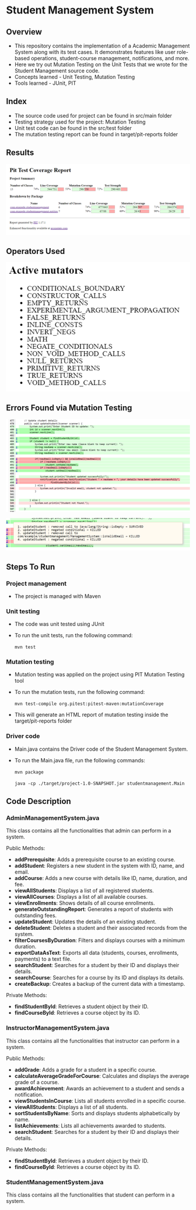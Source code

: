 # Student Management System

## Overview

* This repository contains the implementation of a Academic Management System along with its test cases. It demonstrates features like user role-based operations, student-course management, notifications, and more.
* Here we try out Mutation Testing on the Unit Tests that we wrote for the Student Management source code.
* Concepts learned - Unit Testing, Mutation Testing
* Tools learned - JUnit, PIT

## Index

* The source code used for project can be found in src/main folder
* Testing strategy used for the project: Mutation Testing
* Unit test code can be found in the src/test folder
* The mutation testing report can be found in target/pit-reports folder

## Results

![](./screenshots/image1.png)

## Operators Used

![](./screenshots/image5.png)

## Errors Found via Mutation Testing

![](./screenshots/error.png)

![](./screenshots/causeoferror.png)

## Steps To Run

### Project management

* The project is managed with Maven

### Unit testing

* The code was unit tested using JUnit

* To run the unit tests, run the following command:

  ```mvn test```

### Mutation testing

* Mutation testing was applied on the project using PIT Mutation Testing tool

* To run the mutation tests, run the following command:

  ```mvn test-compile org.pitest:pitest-maven:mutationCoverage```

* This will generate an HTML report of mutation testing inside the target/pit-reports folder

### Driver code

* Main.java contains the Driver code of the Student Management System.

* To run the Main.java file, run the following commands:

  ```mvn package```

  ```java -cp ./target/project-1.0-SNAPSHOT.jar studentmanagement.Main```

## Code Description

### AdminManagementSystem.java

This class contains all the functionalities that admin can perform in a system.

Public Methods:
* **addPrerequisite**: Adds a prerequisite course to an existing course.
* **addStudent**: Registers a new student in the system with ID, name, and email.
* **addCourse**: Adds a new course with details like ID, name, duration, and fee.
* **viewAllStudents**: Displays a list of all registered students.
* **viewAllCourses**: Displays a list of all available courses.
* **viewEnrollments**: Shows details of all course enrollments.
* **generateOutstandingReport**: Generates a report of students with outstanding fees.
* **updateStudent**: Updates the details of an existing student.
* **deleteStudent**: Deletes a student and their associated records from the system.
* **filterCoursesByDuration**: Filters and displays courses with a minimum duration.
* **exportDataAsText**: Exports all data (students, courses, enrollments, payments) to a text file.
* **searchStudent**: Searches for a student by their ID and displays their details.
* **searchCourse**: Searches for a course by its ID and displays its details.
* **createBackup**: Creates a backup of the current data with a timestamp.

Private Methods:
* **findStudentById**: Retrieves a student object by their ID.
* **findCourseById**: Retrieves a course object by its ID.

### InstructorManagementSystem.java

This class contains all the functionalities that instructor can perform in a system.

Public Methods:
* **addGrade**: Adds a grade for a student in a specific course.
* **calculateAverageGradeForCourse**: Calculates and displays the average grade of a course.
* **awardAchievement**: Awards an achievement to a student and sends a notification.
* **viewStudentsInCourse**: Lists all students enrolled in a specific course.
* **viewAllStudents**: Displays a list of all students.
* **sortStudentsByName**: Sorts and displays students alphabetically by name.
* **listAchievements**: Lists all achievements awarded to students.
* **searchStudent**: Searches for a student by their ID and displays their details.

Private Methods:
* **findStudentById**: Retrieves a student object by their ID.
* **findCourseById**: Retrieves a course object by its ID.

### StudentManagementSystem.java

This class contains all the functionalities that student can perform in a system.






